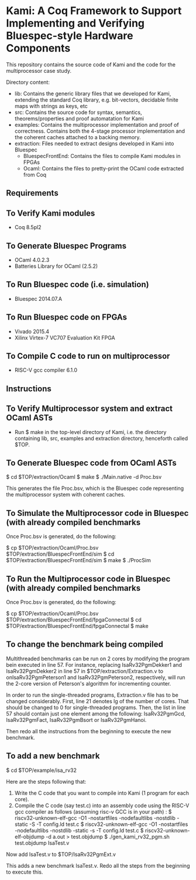 Kami: A Coq Framework to Support Implementing and Verifying Bluespec-style Hardware Components
==============================================================================================

This repository contains the source code of Kami and the code for the multiprocessor case study.

Directory content:
- lib: Contains the generic library files that we developed for Kami, extending the standard Coq library, e.g. bit-vectors, decidable finite maps with strings as keys, etc
- src: Contains the source code for syntax, semantics, theorems/properties and proof automatation for Kami
- examples: Contains the multiprocessor implementation and proof of correctness. Contains both the 4-stage processor implementation and the coherent caches attached to a backing memory.
- extraction: Files needed to extract designs developed in Kami into Bluespec
  + BluespecFrontEnd: Contains the files to compile Kami modules in FPGAs
  + Ocaml: Contains the files to pretty-print the OCaml code extracted from Coq

Requirements
------------
To Verify Kami modules
----------------------
- Coq 8.5pl2

To Generate Bluespec Programs
-----------------------------
- OCaml 4.0.2.3
- Batteries Library for OCaml (2.5.2)

To Run Bluespec code (i.e. simulation)
--------------------------------------
- Bluespec 2014.07.A

To Run Bluespec code on FPGAs
-----------------------------
- Vivado 2015.4
- Xilinx Virtex-7 VC707 Evaluation Kit FPGA

To Compile C code to run on multiprocessor
------------------------------------------
- RISC-V gcc compiler 6.1.0

Instructions
------------

To Verify Multiprocessor system and extract OCaml ASTs 
------------------------------------------------------
- Run $ make in the top-level directory of Kami, i.e. the directory containing lib, src, examples and extraction directory, henceforth called $TOP.

To Generate Bluespec code from OCaml ASTs
-----------------------------------------
$ cd $TOP/extraction/Ocaml
$ make
$ ./Main.native -d Proc.bsv

This generates the file Proc.bsv, which is the Bluespec code representing the multiprocessor system with coherent caches.

To Simulate the Multiprocessor code in Bluespec (with already compiled benchmarks
---------------------------------------------------------------------------------
Once Proc.bsv is generated, do the following:

$ cp $TOP/extraction/Ocaml/Proc.bsv $TOP/extraction/BluespecFrontEnd/sim
$ cd $TOP/extraction/BluespecFrontEnd/sim
$ make
$ ./ProcSim

To Run the Multiprocessor code in Bluespec (with already compiled benchmarks
----------------------------------------------------------------------------
Once Proc.bsv is generated, do the following:

$ cp $TOP/extraction/Ocaml/Proc.bsv $TOP/extraction/BluespecFrontEnd/fpgaConnectal
$ cd $TOP/extraction/BluespecFrontEnd/fpgaConnectal
$ make

To change the benchmark being compiled
--------------------------------------
Multithreaded benchmarks can be run on 2 cores by modifying the program bein
executed in line 57. For instance, replacing IsaRv32PgmDekker1 and
IsaRv32PgmDekker2 in line 57 in $TOP/extraction/Extraction.v to
onIsaRv32PgmPeterson1 and IsaRv32PgmPeterson2, respectively, will run the
2-core version of Peterson's algorithm for incrementing counter.

In order to run the single-threaded programs, Extraction.v file has to be
changed considerably. First, line 21 denotes lg of the number of cores. That
should be changed to 0 for single-threaded programs. Then, the list in line 57
should contain just one element among the following:
IsaRv32PgmGcd, IsaRv32PgmFact, IsaRv32PgmBsort or IsaRv32PgmHanoi.

Then redo all the instructions from the beginning to execute the new benchmark.

To add a new benchmark
----------------------
$ cd $TOP/example/isa_rv32

Here are the steps following that:
1) Write the C code that you want to compile into Kami (1 program for each core).
2) Compile the C code (say test.c) into an assembly code using the RISC-V gcc
compiler as follows (assuming risc-v GCC is in your path)
:
$ riscv32-unknown-elf-gcc -O1 -nostartfiles -nodefaultlibs -nostdlib -static -S -T config.ld test.c
$ riscv32-unknown-elf-gcc -O1 -nostartfiles -nodefaultlibs -nostdlib -static -s -T config.ld test.c
$ riscv32-unknown-elf-objdump -d a.out > test.objdump
$ ./gen_kami_rv32_pgm.sh test.objdump IsaTest.v

Now add IsaTest.v to $TOP/IsaRv32PgmExt.v

This adds a new benchmark IsaTest.v. Redo all the steps from the beginning to execute this.


